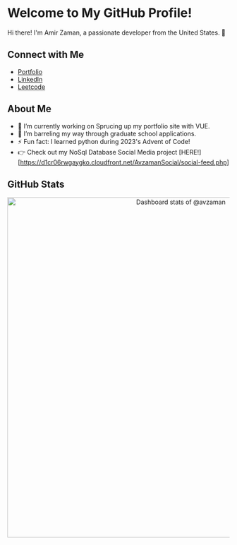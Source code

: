 # Welcome to My GitHub Profile!

Hi there! I'm Amir Zaman, a passionate developer from the United States. 👋

## Connect with Me

- [Portfolio](https://avzaman.netlify.app/)
- [LinkedIn](https://www.linkedin.com/in/avzaman/)
- [Leetcode](https://leetcode.com/avzaman/)

## About Me

- 🔭 I’m currently working on Sprucing up my portfolio site with VUE.
- 🌱 I’m barreling my way through graduate school applications.
- ⚡ Fun fact: I learned python during 2023's Advent of Code!
- 👉 Check out my NoSql Database Social Media project [HERE!][https://d1cr06rwgaygko.cloudfront.net/AvzamanSocial/social-feed.php]

## GitHub Stats
<!-- Copy-paste in your Readme.md file -->
<a href="https://next.ossinsight.io/widgets/official/compose-user-dashboard-stats?user_id=107433933" target="_blank" style="display: block" align="center">
  <picture>
    <source media="(prefers-color-scheme: dark)" srcset="https://next.ossinsight.io/widgets/official/compose-user-dashboard-stats/thumbnail.png?user_id=107433933&image_size=auto&color_scheme=dark" width="771" height="auto">
    <img alt="Dashboard stats of @avzaman" src="https://next.ossinsight.io/widgets/official/compose-user-dashboard-stats/thumbnail.png?user_id=107433933&image_size=auto&color_scheme=light" width="771" height="auto">
  </picture>
</a>
<!-- Made with [OSS Insight](https://ossinsight.io/) -->
<!--
**avzaman/avzaman** is a ✨ _special_ ✨ repository because its `README.md` (this file) appears on your GitHub profile.
